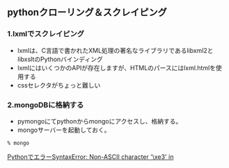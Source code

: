 ## pythonクローリング＆スクレイピング
### 1.lxmlでスクレイピング

- lxmlは、C言語で書かれたXML処理の著名なライブラリであるlibxml2とlibxsltのPythonバインディング
- lxmlにはいくつかのAPIが存在しますが、HTMLのパースにはlxml.htmlを使用する
- cssセレクタがちょっと難しい

### 2.mongoDBに格納する
- pymongoにてpythonからmongoにアクセスし、格納する。
- mongoサーバーを起動しておく。
```
% mongo
```
[PythonでエラーSyntaxError: Non-ASCII character '\xe3' in](https://programming-beginner-zeroichi.jp/articles/41)